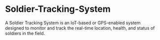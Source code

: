 # Soldier-Tracking-System
A Soldier Tracking System is an IoT-based or GPS-enabled system designed to monitor and track the real-time location, health, and status of soldiers in the field.
